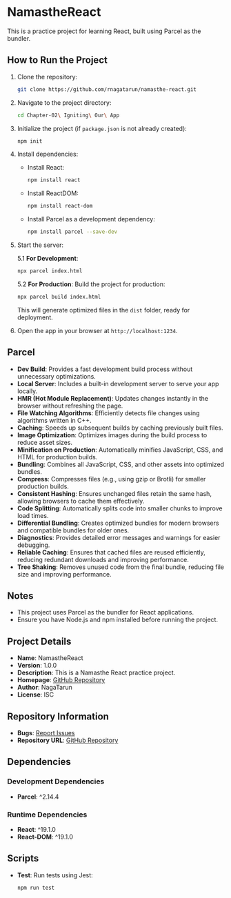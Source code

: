# NamastheReact

This is a practice project for learning React, built using Parcel as the bundler.

## How to Run the Project

1. Clone the repository:
   ```sh
   git clone https://github.com/rnagatarun/namasthe-react.git
   ```
2. Navigate to the project directory:
   ```sh
   cd Chapter-02\ Igniting\ Our\ App
   ```
3. Initialize the project (if `package.json` is not already created):
   ```sh
   npm init
   ```
4. Install dependencies:
   - Install React:
     ```sh
     npm install react
     ```
   - Install ReactDOM:
     ```sh
     npm install react-dom
     ```
   - Install Parcel as a development dependency:
     ```sh
     npm install parcel --save-dev
     ```
5. Start the server:

   5.1 **For Development**:

   ```sh
   npx parcel index.html
   ```

   5.2 **For Production**:
   Build the project for production:

   ```sh
   npx parcel build index.html
   ```

   This will generate optimized files in the `dist` folder, ready for deployment.

6. Open the app in your browser at `http://localhost:1234`.

## Parcel

- **Dev Build**: Provides a fast development build process without unnecessary optimizations.
- **Local Server**: Includes a built-in development server to serve your app locally.
- **HMR (Hot Module Replacement)**: Updates changes instantly in the browser without refreshing the page.
- **File Watching Algorithms**: Efficiently detects file changes using algorithms written in C++.
- **Caching**: Speeds up subsequent builds by caching previously built files.
- **Image Optimization**: Optimizes images during the build process to reduce asset sizes.
- **Minification on Production**: Automatically minifies JavaScript, CSS, and HTML for production builds.
- **Bundling**: Combines all JavaScript, CSS, and other assets into optimized bundles.
- **Compress**: Compresses files (e.g., using gzip or Brotli) for smaller production builds.
- **Consistent Hashing**: Ensures unchanged files retain the same hash, allowing browsers to cache them effectively.
- **Code Splitting**: Automatically splits code into smaller chunks to improve load times.
- **Differential Bundling**: Creates optimized bundles for modern browsers and compatible bundles for older ones.
- **Diagnostics**: Provides detailed error messages and warnings for easier debugging.
- **Reliable Caching**: Ensures that cached files are reused efficiently, reducing redundant downloads and improving performance.
- **Tree Shaking**: Removes unused code from the final bundle, reducing file size and improving performance.

## Notes

- This project uses Parcel as the bundler for React applications.
- Ensure you have Node.js and npm installed before running the project.

## Project Details

- **Name**: NamastheReact
- **Version**: 1.0.0
- **Description**: This is a Namasthe React practice project.
- **Homepage**: [GitHub Repository](https://github.com/rnagatarun/namasthe-react#readme)
- **Author**: NagaTarun
- **License**: ISC

## Repository Information

- **Bugs**: [Report Issues](https://github.com/rnagatarun/namasthe-react/issues)
- **Repository URL**: [GitHub Repository](https://github.com/rnagatarun/namasthe-react)

## Dependencies

### Development Dependencies

- **Parcel**: ^2.14.4

### Runtime Dependencies

- **React**: ^19.1.0
- **React-DOM**: ^19.1.0

## Scripts

- **Test**: Run tests using Jest:
  ```sh
  npm run test
  ```
